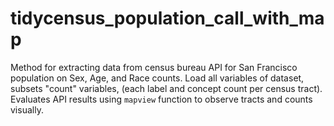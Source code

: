# tidycensus_population_call_with_map
Method for extracting data from census bureau API for San Francisco population on Sex, Age, and Race counts. Load all variables of dataset, subsets "count" variables, (each label and concept count per census tract). Evaluates API results using `mapview` function to observe tracts and counts visually. 
